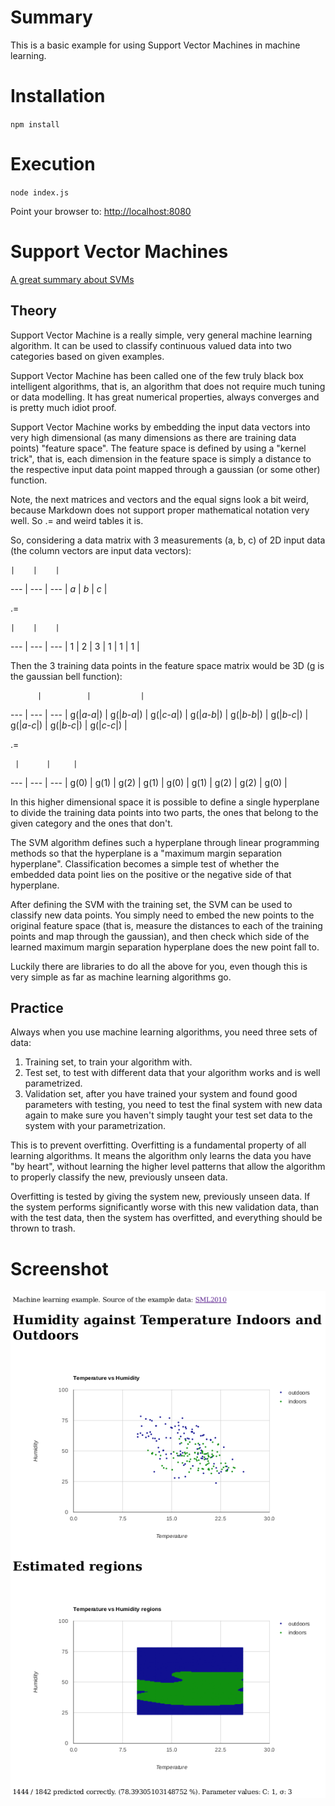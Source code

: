 # Summary
This is a basic example for using Support Vector Machines in machine learning.

# Installation
`npm install`

# Execution
`node index.js`

Point your browser to: [http://localhost:8080](http://localhost:8080)

# Support Vector Machines

[A great summary about SVMs](http://pages.cs.wisc.edu/~jerryzhu/cs540/handouts/hearst98-SVMtutorial.pdf)

## Theory

Support Vector Machine is a really simple, very general machine learning algorithm. It can be used to
classify continuous valued data into two categories based on given examples.

Support Vector Machine has been called one
of the few truly black box intelligent algorithms, that is, an algorithm that does not require much tuning
or data modelling. It has great numerical properties, always converges and is pretty much idiot proof.

Support Vector Machine works by embedding the input data vectors into very high dimensional (as many dimensions
as there are training data points) "feature space".
The feature space is defined by using a "kernel trick", that is, each dimension in the feature space is
simply a distance to the respective input data point mapped through a gaussian (or some other) function.

Note, the next matrices and vectors and the equal signs look a bit weird, because Markdown does
not support proper mathematical notation very well. So .= and weird tables it is.

So, considering a data matrix with 3 measurements (a, b, c) of 2D input data (the column vectors are input data vectors):

    |    |    |
--- | --- | --- |
 *a*  |  *b*  |  *c*  |

 .=

    |    |    |
--- | --- | --- |
 1  |  2  |  3  |
 1  |  1  |  1  |

Then the 3 training data points in the feature space matrix would be 3D (g is the gaussian bell function):

          |          |           |
   ---     |    ---     |    ---     |
g(\|*a*-*a*\|) | g(\|*b*-*a*\|) | g(\|*c*-*a*\|) |
g(\|*a*-*b*\|) | g(\|*b*-*b*\|) | g(\|*b*-*c*\|) |
g(\|*a*-*c*\|) | g(\|*b*-*c*\|) | g(\|*c*-*c*\|) |

 .=

     |      |     |
 --- |  --- |  ---  |
g(0) | g(1) |  g(2) |
g(1) | g(0) |  g(1) |
g(2) | g(2) |  g(0) |

In this higher dimensional space it is possible to define a single hyperplane to divide the training data points
into two parts, the ones that belong to the given category and the ones that don't.

The SVM algorithm defines such a hyperplane through linear programming methods so that the hyperplane is a "maximum margin
separation hyperplane". Classification becomes a simple test of whether the embedded data point lies on the positive
or the negative side of that hyperplane.

After defining the SVM with the training set, the SVM can be used to classify new data points. You simply need to
embed the new points to the original feature space (that is, measure the distances to each of the training points and
map through the gaussian), and then check which side of the learned maximum margin separation hyperplane does the new point
fall to.

Luckily there are libraries to do all the above for you, even though this is very simple as far as machine learning
algorithms go.

## Practice

Always when you use machine learning algorithms, you need three sets of data:

 1. Training set, to train your algorithm with.
 2. Test set, to test with different data that your algorithm works and is well parametrized.
 3. Validation set, after you have trained your system and found good parameters with testing, you need to test
    the final system with new data again to make sure you haven't simply taught your test set data to the system
    with your parametrization.

This is to prevent overfitting. Overfitting is a fundamental property of all learning algorithms. It means the
algorithm only learns the data you have "by heart", without learning the higher level patterns that allow the algorithm to
properly classify the new, previously unseen data.

Overfitting is tested by giving the system new, previously unseen data. If the system performs significantly worse
with this new validation data, than with the test data, then the system has overfitted, and everything should be thrown
to trash.

# Screenshot

![alt text](pics/ml.png "Screenshot")
